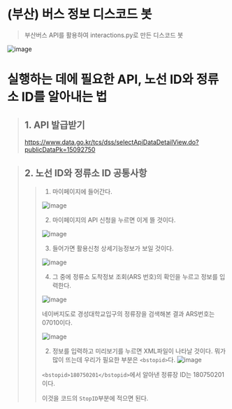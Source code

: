 # (부산) 버스 정보 디스코드 봇
> 부산버스 API를 활용하여 interactions.py로 만든 디스코드 봇

![image](https://github.com/user-attachments/assets/43d29c5a-c7c0-4e91-8a92-db5fb21e85e9)


# 실행하는 데에 필요한 API, 노선 ID와 정류소 ID를 알아내는 법

> ## 1. API 발급받기
>
> https://www.data.go.kr/tcs/dss/selectApiDataDetailView.do?publicDataPk=15092750

> ## 2. 노선 ID와 정류소 ID 공통사항
>
>> 1. 마이페이지에 들어간다.
>>
>> ![image](https://github.com/user-attachments/assets/d56c62b4-04a6-4c93-9d57-e3b8657b70fb)
>>
>> 2. 마이페이지의 API 신청을 누르면 이게 뜰 것이다.
>>
>> ![image](https://github.com/user-attachments/assets/592703da-2016-4f6a-8dcf-0bdf6fba36bb)
>>
>> 3. 들어가면 활용신청 상세기능정보가 보일 것이다.
>>
>> ![image](https://github.com/user-attachments/assets/574ead09-b807-4777-a002-fe35d11ad3d1)
>> 
>> 4. 그 중에 정류소 도착정보 조회(ARS 번호)의 확인을 누르고 정보를 입력한다.
>>
>> ![image](https://github.com/user-attachments/assets/59e42464-7581-4809-a390-5281a1f55328)
>> 
>> 네이버지도로 경성대학교입구의 정류장을 검색해본 결과 ARS번호는 07010이다.
>>
>> ![image](https://github.com/user-attachments/assets/745fa29b-b2ba-4b68-a060-1bc4e2e62651)
>>
>> 2. 정보를 입력하고 미리보기를 누르면 XML파일이 나타날 것이다.
>> 뭐가 많이 뜨는데 우리가 필요한 부분은 `<bstopid>`다.
>> ![image](https://github.com/user-attachments/assets/2dc2bff3-4fe6-49e3-913a-c4d59f8a1328)
>>
>> `<bstopid>180750201</bstopid>`에서 알아낸 정류장 ID는 180750201 이다.
>> 
>> 이것을 코드의 `StopID`부분에 적으면 된다.
